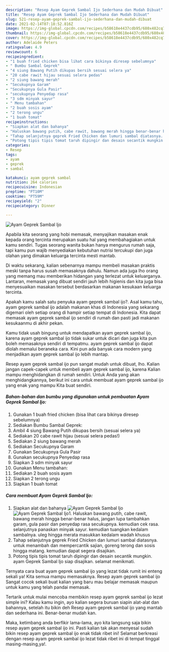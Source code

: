 ```yaml
---
description: "Resep Ayam Geprek Sambal Ijo Sederhana dan Mudah Dibuat"
title: "Resep Ayam Geprek Sambal Ijo Sederhana dan Mudah Dibuat"
slug: 521-resep-ayam-geprek-sambal-ijo-sederhana-dan-mudah-dibuat
date: 2021-02-14T07:18:52.816Z
image: https://img-global.cpcdn.com/recipes/b58618e4437cdb95/680x482cq70/ayam-geprek-sambal-ijo-foto-resep-utama.jpg
thumbnail: https://img-global.cpcdn.com/recipes/b58618e4437cdb95/680x482cq70/ayam-geprek-sambal-ijo-foto-resep-utama.jpg
cover: https://img-global.cpcdn.com/recipes/b58618e4437cdb95/680x482cq70/ayam-geprek-sambal-ijo-foto-resep-utama.jpg
author: Adelaide Peters
ratingvalue: 4.9
reviewcount: 6
recipeingredient:
- "1 buah fried chicken bisa lihat cara bikinya diresep sebelumnya"
- " Bumbu Sambal Geprek"
- "4 siung Bawang Putih dikupas bersih sesuai selera ya"
- "20 cabe rawit hijau sesuai selera pedas"
- "2 siung bawang merah"
- "Secukupnya Garam"
- "Secukupnya Gula Pasir"
- "secukupnya Penyedap rasa"
- "3 sdm minyak sayur"
- " Menu tambahan"
- "2 buah sosis ayam"
- "2 terong ungu"
- "1 buah tomat"
recipeinstructions:
- "Siapkan alat dan bahanya"
- "Haluskan bawang putih, cabe rawit, bawang merah hingga benar-benar halus, jangan lupa tambahkan garam, gula pasir dan penyedap rasa secukupnya. kemudian cek rasa. selanjutnya panaskan minyak sayur. kemudian tuangkan kedalam sambalnya. uleg hingga merata masukkan kedalam wadah khusus"
- "Tahap selanjutnya geprek Fried Chicken dan lumuri sambal diatasnya. untuk menambah dan mempercantik sajian, goreng terong dan sosis hingga matang. kemudian dapat segera disajikan."
- "Potong tipis tipis tomat taruh dipingir dan desain secantik mungkin. ayam Geprek Sambal Ijo siap disajikan. selamat menikmati."
categories:
- Resep
tags:
- ayam
- geprek
- sambal

katakunci: ayam geprek sambal 
nutrition: 264 calories
recipecuisine: Indonesian
preptime: "PT10M"
cooktime: "PT59M"
recipeyield: "2"
recipecategory: Dinner

---
```



![Ayam Geprek Sambal Ijo](https://img-global.cpcdn.com/recipes/b58618e4437cdb95/680x482cq70/ayam-geprek-sambal-ijo-foto-resep-utama.jpg)

Apabila kita seorang yang hobi memasak, menyajikan masakan enak kepada orang tercinta merupakan suatu hal yang membahagiakan untuk kamu sendiri. Tugas seorang  wanita bukan hanya mengurus rumah saja, tapi kamu pun wajib menyediakan kebutuhan nutrisi tercukupi dan juga olahan yang dimakan keluarga tercinta mesti mantab.

Di waktu  sekarang, kalian sebenarnya mampu membeli masakan praktis meski tanpa harus susah memasaknya dahulu. Namun ada juga lho orang yang memang mau memberikan hidangan yang terlezat untuk keluarganya. Lantaran, memasak yang dibuat sendiri jauh lebih higienis dan kita juga bisa menyesuaikan masakan tersebut berdasarkan makanan kesukaan keluarga tercinta. 



Apakah kamu salah satu penyuka ayam geprek sambal ijo?. Asal kamu tahu, ayam geprek sambal ijo adalah makanan khas di Indonesia yang sekarang digemari oleh setiap orang di hampir setiap tempat di Indonesia. Kita dapat memasak ayam geprek sambal ijo sendiri di rumah dan pasti jadi makanan kesukaanmu di akhir pekan.

Kamu tidak usah bingung untuk mendapatkan ayam geprek sambal ijo, karena ayam geprek sambal ijo tidak sukar untuk dicari dan juga kita pun boleh memasaknya sendiri di tempatmu. ayam geprek sambal ijo dapat diolah memalui beraneka cara. Kini pun ada banyak cara modern yang menjadikan ayam geprek sambal ijo lebih mantap.

Resep ayam geprek sambal ijo pun sangat mudah untuk dibuat, lho. Kalian jangan capek-capek untuk membeli ayam geprek sambal ijo, karena Kalian mampu menghidangkan di rumah sendiri. Untuk Anda yang akan menghidangkannya, berikut ini cara untuk membuat ayam geprek sambal ijo yang enak yang mampu Kita buat sendiri.

<!--inarticleads1-->

##### Bahan-bahan dan bumbu yang digunakan untuk pembuatan Ayam Geprek Sambal Ijo:

1. Gunakan 1 buah fried chicken (bisa lihat cara bikinya diresep sebelumnya)
1. Sediakan  Bumbu Sambal Geprek:
1. Ambil 4 siung Bawang Putih dikupas bersih (sesuai selera ya)
1. Sediakan 20 cabe rawit hijau (sesuai selera pedas!)
1. Sediakan 2 siung bawang merah
1. Sediakan Secukupnya Garam
1. Gunakan Secukupnya Gula Pasir
1. Gunakan secukupnya Penyedap rasa
1. Siapkan 3 sdm minyak sayur
1. Gunakan  Menu tambahan:
1. Sediakan 2 buah sosis ayam
1. Siapkan 2 terong ungu
1. Siapkan 1 buah tomat




<!--inarticleads2-->

##### Cara membuat Ayam Geprek Sambal Ijo:

1. Siapkan alat dan bahanya
<img src="https://img-global.cpcdn.com/steps/3d2aaa4e8ab5a5f8/160x128cq70/ayam-geprek-sambal-ijo-langkah-memasak-1-foto.jpg" alt="Ayam Geprek Sambal Ijo"><img src="https://img-global.cpcdn.com/steps/907904c455e5bd4f/160x128cq70/ayam-geprek-sambal-ijo-langkah-memasak-1-foto.jpg" alt="Ayam Geprek Sambal Ijo">1. Haluskan bawang putih, cabe rawit, bawang merah hingga benar-benar halus, jangan lupa tambahkan garam, gula pasir dan penyedap rasa secukupnya. kemudian cek rasa. selanjutnya panaskan minyak sayur. kemudian tuangkan kedalam sambalnya. uleg hingga merata masukkan kedalam wadah khusus
1. Tahap selanjutnya geprek Fried Chicken dan lumuri sambal diatasnya. untuk menambah dan mempercantik sajian, goreng terong dan sosis hingga matang. kemudian dapat segera disajikan.
1. Potong tipis tipis tomat taruh dipingir dan desain secantik mungkin. ayam Geprek Sambal Ijo siap disajikan. selamat menikmati.




Ternyata cara buat ayam geprek sambal ijo yang lezat tidak rumit ini enteng sekali ya! Kita semua mampu memasaknya. Resep ayam geprek sambal ijo Sangat cocok sekali buat kalian yang baru mau belajar memasak maupun untuk kamu yang telah pandai memasak.

Tertarik untuk mulai mencoba membikin resep ayam geprek sambal ijo lezat simple ini? Kalau kamu ingin, ayo kalian segera buruan siapin alat-alat dan bahannya, setelah itu bikin deh Resep ayam geprek sambal ijo yang mantab dan sederhana ini. Benar-benar mudah kan. 

Maka, ketimbang anda berfikir lama-lama, ayo kita langsung saja bikin resep ayam geprek sambal ijo ini. Pasti kalian tak akan menyesal sudah bikin resep ayam geprek sambal ijo enak tidak ribet ini! Selamat berkreasi dengan resep ayam geprek sambal ijo lezat tidak ribet ini di tempat tinggal masing-masing,ya!.

